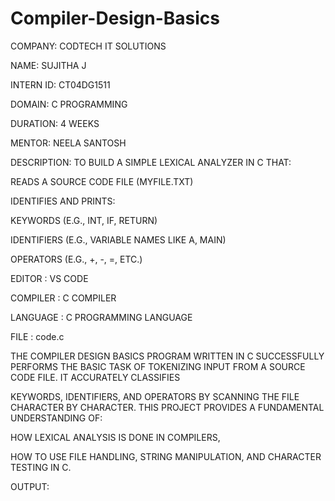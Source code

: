 # Compiler-Design-Basics

COMPANY: CODTECH IT SOLUTIONS

NAME: SUJITHA J

INTERN ID: CT04DG1511

DOMAIN: C PROGRAMMING

DURATION: 4 WEEKS

MENTOR: NEELA SANTOSH

DESCRIPTION: TO BUILD A SIMPLE LEXICAL ANALYZER IN C THAT:

READS A SOURCE CODE FILE (MYFILE.TXT)

IDENTIFIES AND PRINTS:

KEYWORDS (E.G., INT, IF, RETURN)

IDENTIFIERS (E.G., VARIABLE NAMES LIKE A, MAIN)

OPERATORS (E.G., +, -, =, ETC.)

EDITOR : VS CODE

COMPILER : C COMPILER

LANGUAGE : C PROGRAMMING LANGUAGE

FILE : code.c

THE COMPILER DESIGN BASICS PROGRAM WRITTEN IN C SUCCESSFULLY PERFORMS THE BASIC TASK OF TOKENIZING INPUT FROM A SOURCE CODE FILE. IT ACCURATELY CLASSIFIES 

KEYWORDS, IDENTIFIERS, AND OPERATORS BY SCANNING THE FILE CHARACTER BY CHARACTER. THIS PROJECT PROVIDES A FUNDAMENTAL UNDERSTANDING OF:

HOW LEXICAL ANALYSIS IS DONE IN COMPILERS,

HOW TO USE FILE HANDLING, STRING MANIPULATION, AND CHARACTER TESTING IN C.

OUTPUT:
